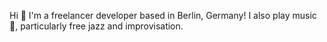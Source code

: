 Hi :wave: I'm a freelancer developer based in Berlin, Germany! I also play music :musical_keyboard:, particularly free jazz and improvisation.
